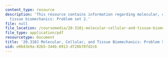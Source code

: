 ```yaml
---
content_type: resource
description: 'This resource contains information regarding molecular, cellular, and
  tissue biomechanics: Problem set 2.'
file: null
file_location: /coursemedia/20-310j-molecular-cellular-and-tissue-biomechanics-spring-2015/e0b43e9a82b5344b8913d728b78fd2c6_MIT20_310JS15_PS2.pdf
file_type: application/pdf
resourcetype: Document
title: '20.310J Molecular, Cellular, and Tissue Biomechanics: Problem Set 2'
uid: e0b43e9a-82b5-344b-8913-d728b78fd2c6
---
```

